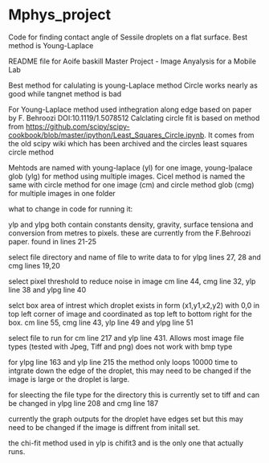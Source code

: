 # Mphys_project
Code for finding contact angle of Sessile droplets on a flat surface. Best method is Young-Laplace

README file for Aoife baskill Master Project - Image Anyalysis for a Mobile Lab

Best method for calulating is young-Laplace method
Circle works nearly as good while tangnet method is bad

 For Young-Laplace method used inthegration along edge based on paper by F. Behroozi DOI:10.1119/1.5078512
 Calclating circle fit is based on method from https://github.com/scipy/scipy-cookbook/blob/master/ipython/Least_Squares_Circle.ipynb.
 It comes from the old scipy wiki which has been archived and the circles least squares circle method
 
 Mehtods are named with young-laplace (yl) for one image, young-lpalace glob (ylg) for method 
 using multiple images. Cicel method is named the same with circle method for one image (cm) and
 circle method glob (cmg) for multiple images in one folder
 
what to change in code for running it:

ylp and ylpg both contain constants density, gravity, surface tensiona and conversion from
metres to pixels. these are currently from the F.Behroozi paper. found in lines 21-25 

select file directory and name of file to write data to for ylpg lines 27, 28 and cmg lines 19,20

select pixel threshold to reduce noise in image cm line 44, cmg line 32, ylp line 38 and ylpg line 40

selct box area of intrest which droplet exists in  form (x1,y1,x2,y2) with 0,0 in top left corner of 
image and coordinated as top left to bottom right for the box. cm line 55, cmg line 43, ylp line 49 and ylpg line 51

select file to run for cm line 217 and ylp line 431. Allows most image file types (tested with Jpeg, Tiff and png) does not work with bmp type

for ylpg line 163 and ylp line 215 the method only loops 10000 time to intgrate down the edge of the droplet, this may need to 
be changed if the image is large or the droplet is large.

for sleecting the file type for the directory this is currently set to tiff and can be changed
in ylpg line 208 and cmg line 187

currently the graph outputs for the droplet have edges set but this may need to be changed if
the image is diffrent from initall set.

the chi-fit method used in ylp is chifit3 and is the only one that actually runs.
